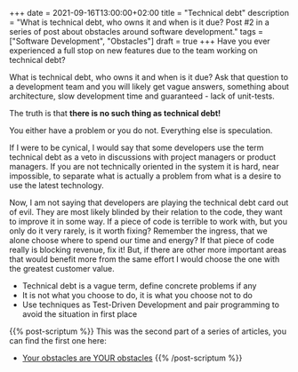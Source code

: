 +++
date = 2021-09-16T13:00:00+02:00
title = "Technical debt"
description = "What is technical debt, who owns it and when is it due? Post #2 in a series of post about obstacles around software development."
tags = ["Software Development", "Obstacles"]
draft = true
+++
Have you ever experienced a full stop on new features due to the team working on technical debt?

What is technical debt, who owns it and when is it due? Ask that question to a development team and you will likely get vague answers, something about architecture, slow development time and guaranteed - lack of unit-tests.

The truth is that **there is no such thing as technical debt!**

You either have a problem or you do not. Everything else is speculation.

If I were to be cynical, I would say that some developers use the term technical debt as a veto in discussions with project managers or product managers. If you are not technically oriented in the system it is hard, near impossible, to separate what is actually a problem from what is a desire to use the latest technology.

Now, I am not saying that developers are playing the technical debt card out of evil. They are most likely blinded by their relation to the code, they want to improve it in some way. If a piece of code is terrible to work with, but you only do it very rarely, is it worth fixing? Remember the ingress, that we alone choose where to spend our time and energy? If that piece of code really is blocking revenue, fix it! But, if there are other more important areas that would benefit more from the same effort I would choose the one with the greatest customer value.

- Technical debt is a vague term, define concrete problems if any
- It is not what you choose to do, it is what you choose not to do
- Use techniques as Test-Driven Development and pair programming to avoid the situation in first place

{{% post-scriptum %}}
This was the second part of a series of articles, you can find the first one here:
- [Your obstacles are YOUR obstacles](/article/your-obstacles-are-your-obstacles/)
{{% /post-scriptum %}}
